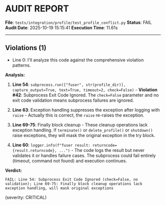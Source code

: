 # AUDIT REPORT

**File**: `tests/integration/profile/test_profile_conflict.py`
**Status**: FAIL
**Audit Date**: 2025-10-19 15:15:41
**Execution Time**: 11.61s

---

## Violations (1)

- Line 0: I'll analyze this code against the comprehensive violation patterns.

**Analysis:**

1. **Line 54**: `subprocess.run(["fuser", str(profile_dir)], capture_output=True, text=True, timeout=2, check=False)` - **Violation #42**: Subprocess Exit Code Ignored. The `check=False` parameter and no exit code validation means subprocess failures are ignored.

2. **Line 63**: Exception handling suppresses the exception after logging with `raise` - Actually this is correct, the `raise` re-raises the exception.

3. **Line 69-75**: Finally block cleanup - These cleanup operations lack exception handling. If `terminate()` or `delete_profile()` or `shutdown()` raise exceptions, they will mask the original exception in the try block.

4. **Line 60**: `logger.info(f"fuser result: returncode={result.returncode}, ...")` - The code logs the result but never validates it or handles failure cases. The subprocess could fail entirely (timeout, command not found) and execution continues.

**Verdict:**

```
FAIL: Line 54: Subprocess Exit Code Ignored (check=False, no validation); Line 69-75: Finally block cleanup operations lack exception handling, will mask original exceptions
```
 (severity: CRITICAL)
